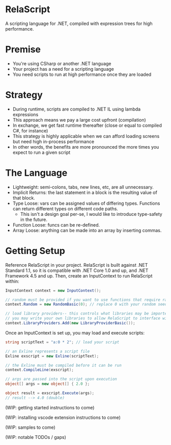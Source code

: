# RelaScript
A scripting language for .NET, compiled with expression trees for high performance.

# Premise
- You're using CSharp or another .NET language
- Your project has a need for a scripting language
- You need scripts to run at high performance once they are loaded

# Strategy
- During runtime, scripts are compiled to .NET IL using lambda expressions
- This approach means we pay a large cost upfront (compilation) 
- In exchange, we get fast runtime thereafter (close or equal to compiled C#, for instance)
- This strategy is highly applicable when we can afford loading screens but need high in-process performance
- In other words, the benefits are more pronounced the more times you expect to run a given script

# The Language
- Lightweight: semi-colons, tabs, new lines, etc, are all unnecessary.
- Implicit Returns: the last statement in a block is the resulting value of that block.
- Type Loose: vars can be assigned values of differing types. Functions can return different types on different code paths.
  - This isn't a design goal per-se, I would like to introduce type-safety in the future.
- Function Loose: funcs can be re-defined.
- Array Loose: anything can be made into an array by inserting commas.

# Getting Setup
Reference RelaScript in your project. RelaScript is built against .NET Standard 1.1, so it is compatible with .NET Core 1.0 and up, and .NET Framework 4.5 and up. Then, create an InputContext to run RelaScript within:
```csharp
InputContext context = new InputContext();

// random must be provided if you want to use functions that require random numbers
context.Random = new RandomBasic(0); // replace 0 with your random seed

// load library providers-- this controls what libraries may be imported into scripts
// you may write your own libraries to allow RelaScript to interface with your project
context.LibraryProviders.Add(new LibraryProviderBasic());
```
Once an InputContext is set up, you may load and execute scripts:
```csharp
string scriptText = "a:0 * 2"; // load your script

// an Exline represents a script file
Exline exscript = new Exline(scriptText);

// the Exline must be compiled before it can be run
context.CompileLine(exscript);

// args are passed into the script upon execution
object[] args = new object[] { 2.0 };

object result = exscript.Execute(args);
// result --> 4.0 (double)
```

(WIP: getting started instructions to come)

(WIP: installing vscode extension instructions to come)

(WIP: samples to come)

(WIP: notable TODOs / gaps)
